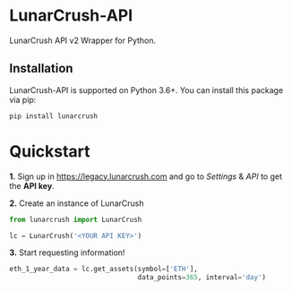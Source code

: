 # LunarCrush-API
LunarCrush API v2 Wrapper for Python. 

## Installation
LunarCrush-API is supported on Python 3.6+. You can install this package via pip:
```
pip install lunarcrush
```
# Quickstart
**1.** Sign up in <https://legacy.lunarcrush.com> and go to *Settings* & *API* to get the **API key**.

**2.** Create an instance of LunarCrush

```Python
from lunarcrush import LunarCrush

lc = LunarCrush('<YOUR API KEY>')
```

**3.** Start requesting information!

```Python
eth_1_year_data = lc.get_assets(symbol=['ETH'],
                                data_points=365, interval='day')
```